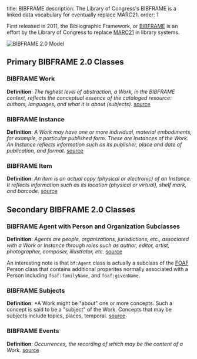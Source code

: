 title: BIBFRAME
description: The Library of Congress's BIBFRAME is a linked data vocabulary for eventually replace MARC21.
order: 1 

First released in 2011, the Bibliographic Framework, or [BIBFRAME][BF] is an effort by the
Library of Congress to replace [MARC21][MARC] in library systems.

![BIBFRAME 2.0 Model](http://www.loc.gov/bibframe/docs/images/bf2-model.jpg)  


## Primary BIBFRAME 2.0 Classes
### BIBFRAME Work
<i class="fa fa-lightbulb-o fa-4x" aria-hidden="true"></i>
**Definition**: *The highest level of abstraction, a Work, in the BIBFRAME context, reflects the conceptual essence 
of the cataloged resource:  authors, languages, and what it is about (subjects).* [source][BFOVERVIEW] 

### BIBFRAME Instance
<i class="fa fa-commenting-o fa-4x" aria-hidden="true"></i>
**Definition**:  *A Work may have one or more individual, material embodiments, for example, a particular 
published form. These are Instances of the Work.  An Instance reflects information such as its publisher, 
place and date of publication, and format.* [source][BFOVERVIEW]

### BIBFRAME Item
<i class="fa fa-file-text fa-4x" aria-hidden="true"></i>
**Definition**: *An item is an actual copy (physical or electronic) of an Instance. It reflects information 
such as its location (physical or virtual), shelf mark, and barcode.* [source][BFOVERVIEW]
 

## Secondary BIBFRAME 2.0 Classes
### BIBFRAME Agent with Person and Organization Subclasses
<i class="fa fa-user fa-3x" aria-hidden="true"></i>
<i class="fa fa-home fa-3x" aria-hidden="true"></i>
**Definition**:  *Agents are people, organizations, jurisdictions, etc., associated with a Work or Instance 
through roles such as author, editor, artist, photographer, composer, illustrator, etc.*  [source][BFOVERVIEW]

An interesting note is that `bf:Agent` class is actually a subclass of the [FOAF](http://xmlns.com/foaf/0.1/Person)
Person class that contains additional properites normally associated with a Person including `foaf:familyName`,
and `foaf:givenName`.

### BIBFRAME Subjects
<i class="fa fa-user fa-3x" aria-hidden="true"></i>
<i class="fa fa-home fa-3x" aria-hidden="true"></i>
<i class="fa fa-tag fa-3x" aria-hidden="true"></i>
<i class="fa fa-map-marker fa-3x" aria-hidden="true"></i>
**Definition**: *A Work might be "about" one or more concepts. Such a concept is said to be a "subject" 
of the Work. Concepts that may be subjects include topics, places, temporal. [source][BFOVERVIEW]

### BIBFRAME Events
<i class="fa fa-microphone fa-3x" aria-hidden="true"></i>
<i class="fa fa-music fa-3x" aria-hidden="true"></i>
<i class="fa fa-video-camera fa-3x" aria-hidden="true"></i>
<i class="fa fa-bullhorn fa-3x" aria-hidden="true"></i>

**Definition**: *Occurrences, the recording of which may be the content of a Work.* [source][BFOVERVIEW]


[BF]: http://www.loc.gov/bibframe/docs/index.html
[BFOVERVIEW]: https://www.loc.gov/bibframe/docs/bibframe2-model.html
[MARC]: https://www.loc.gov/marc/bibliographic/


